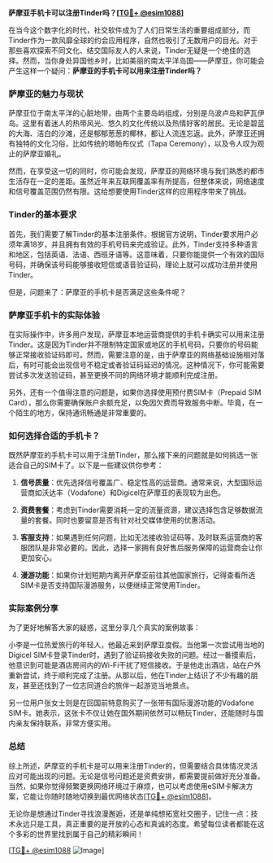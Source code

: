 **萨摩亚手机卡可以注册Tinder吗？[[TG💪+ @esim1088](https://t.me/s/esim1088)]**

在当今这个数字化的时代，社交软件成为了人们日常生活的重要组成部分，而Tinder作为一款风靡全球的约会应用程序，自然也吸引了无数用户的目光。对于那些喜欢探索不同文化、结交国际友人的人来说，Tinder无疑是一个绝佳的选择。然而，当你身处异国他乡时，比如美丽的南太平洋岛国——萨摩亚，你可能会产生这样一个疑问：**萨摩亚的手机卡可以用来注册Tinder吗？**

### 萨摩亚的魅力与现状

萨摩亚位于南太平洋的心脏地带，由两个主要岛屿组成，分别是乌波卢岛和萨瓦伊岛。这里有着迷人的热带风光、悠久的文化传统以及热情好客的居民。无论是碧蓝的大海、洁白的沙滩，还是郁郁葱葱的椰林，都让人流连忘返。此外，萨摩亚还拥有独特的文化习俗，比如传统的塔帕布仪式（Tapa Ceremony），以及令人叹为观止的萨摩亚婚礼。

然而，在享受这一切的同时，你可能会发现，萨摩亚的网络环境与我们熟悉的都市生活存在一定的差距。虽然近年来互联网覆盖率有所提高，但整体来说，网络速度和信号覆盖范围仍然有限。这给想要使用Tinder这样的应用程序带来了挑战。

### Tinder的基本要求

首先，我们需要了解Tinder的基本注册条件。根据官方说明，Tinder要求用户必须年满18岁，并且拥有有效的手机号码来完成验证。此外，Tinder支持多种语言和地区，包括英语、法语、西班牙语等。这意味着，只要你能提供一个有效的国际号码，并确保该号码能够接收短信或语音验证码，理论上就可以成功注册并使用Tinder。

但是，问题来了：萨摩亚的手机卡是否满足这些条件呢？

### 萨摩亚手机卡的实际体验

在实际操作中，许多用户发现，萨摩亚本地运营商提供的手机卡确实可以用来注册Tinder。这是因为Tinder并不限制特定国家或地区的手机号码，只要你的号码能够正常接收验证码即可。然而，需要注意的是，由于萨摩亚的网络基础设施相对落后，有时可能会出现信号不稳定或者验证码延迟的情况。这种情况下，你可能需要尝试多次发送验证码，甚至更换不同的网络环境才能顺利完成注册。

另外，还有一个值得注意的问题是，如果你选择使用预付费SIM卡（Prepaid SIM Card），那么你需要确保账户余额充足，以免因欠费而导致服务中断。毕竟，在一个陌生的地方，保持通讯畅通是非常重要的。

### 如何选择合适的手机卡？

既然萨摩亚的手机卡可以用于注册Tinder，那么接下来的问题就是如何挑选一张适合自己的SIM卡了。以下是一些建议供你参考：

1. **信号质量**：优先选择信号覆盖广、稳定性高的运营商。通常来说，大型国际运营商如沃达丰（Vodafone）和Digicel在萨摩亚的表现较为出色。
   
2. **资费套餐**：考虑到Tinder需要消耗一定的流量资源，建议选择包含足够数据流量的套餐。同时也要留意是否有针对社交媒体使用的优惠活动。

3. **客服支持**：如果遇到任何问题，比如无法接收验证码等，及时联系运营商的客服团队是非常必要的。因此，选择一家拥有良好售后服务保障的运营商会让你更加安心。

4. **漫游功能**：如果你计划短期内离开萨摩亚前往其他国家旅行，记得查看所选SIM卡是否支持国际漫游服务，以便继续正常使用Tinder。

### 实际案例分享

为了更好地解答大家的疑惑，这里分享几个真实的案例故事：

小李是一位热爱旅行的年轻人，他最近来到萨摩亚度假。当他第一次尝试用当地的Digicel SIM卡登录Tinder时，遇到了验证码接收失败的问题。经过一番摸索后，他意识到可能是酒店房间内的Wi-Fi干扰了短信接收。于是他走出酒店，站在户外重新尝试，终于顺利完成了注册。从那以后，他在Tinder上结识了不少有趣的朋友，甚至还找到了一位志同道合的旅伴一起游览当地景点。

另一位用户张女士则是在回国前特意购买了一张带有国际漫游功能的Vodafone SIM卡。她表示，这张卡不仅让她在国外期间依然可以畅玩Tinder，还能随时与国内亲友保持联系，非常方便实用。

### 总结

综上所述，萨摩亚的手机卡是可以用来注册Tinder的，但需要结合具体情况灵活应对可能出现的问题。无论是信号问题还是资费安排，都需要提前做好充分准备。当然，如果你觉得频繁更换网络环境过于麻烦，也可以考虑使用eSIM卡解决方案，它能让你随时随地切换到最优网络状态[[TG💪+ @esim1088](https://t.me/s/esim1088)]。

无论你是想通过Tinder寻找浪漫邂逅，还是单纯想拓宽社交圈子，记住一点：技术永远只是工具，真正重要的是开放的心态和真诚的态度。希望每位读者都能在这个多彩的世界里找到属于自己的精彩瞬间！

[[TG💪+ @esim1088](https://t.me/s/esim1088) ![Image](https://i.postimg.cc/4NQfJmqS/Snipaste-2025-05-13-00-14-12.png)]